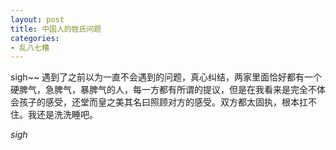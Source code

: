 ```yaml
---
layout: post
title: 中国人的姓氏问题
categories:
- 乱八七糟
---
```


sigh~~ 遇到了之前以为一直不会遇到的问题，真心纠结，两家里面恰好都有一个硬脾气，急脾气，暴脾气的人，每一方都有所谓的提议，但是在我看来是完全不体会孩子的感受，还堂而皇之美其名曰照顾对方的感受。双方都太固执，根本扛不住。我还是洗洗睡吧。

*sigh*